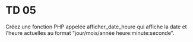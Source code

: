 # TD 05
Créez une fonction PHP appelée afficher_date_heure qui affiche la date et l'heure actuelles au format "jour/mois/année heure:minute:seconde".